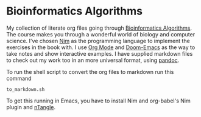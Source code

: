 Bioinformatics Algorithms
=========================

My collection of literate org files going through [Bioinformatics
Algorithms](https://www.bioinformaticsalgorithms.org/). The course makes
you through a wonderful world of biology and computer science. I\'ve
chosen [Nim](https://nim-lang.org/) as the programming language to
implement the exercises in the book with. I use [Org
Mode](https://orgmode.org/) and
[Doom-Emacs](https://github.com/hlissner/doom-emacs) as the way to take
notes and show interactive examples. I have supplied markdown files to
check out my work too in an more universal format, using
[pandoc](https://pandoc.org/).

To run the shell script to convert the org files to markdown run this
command

    to_markdown.sh

To get this running in Emacs, you have to install Nim and org-babel\'s
Nim plugin and [nTangle](https://github.com/OrgTangle/ntangle).
